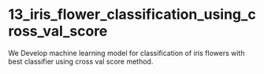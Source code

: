 # 13_iris_flower_classification_using_cross_val_score
We Develop machine learning model for classification of iris flowers with best classifier using cross val score method.
